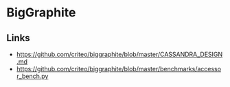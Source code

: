 # BigGraphite

<database-detail dbname="biggraphite"></database-detail>

## Links

- https://github.com/criteo/biggraphite/blob/master/CASSANDRA_DESIGN.md
- https://github.com/criteo/biggraphite/blob/master/benchmarks/accessor_bench.py